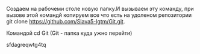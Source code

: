 Создаем на рабочеми столе новую папку.И вызываем эту команду, при вызове этой командй копируем все что есть на удоленом репозитории git clone https://github.com/Slava5-lgtm/Git.git. 

Командой cd Git (Git - папка куда ужно перейти)

sfdagreqwtg4tq

